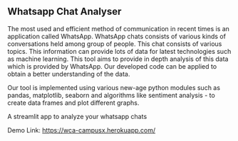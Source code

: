 ## Whatsapp Chat Analyser


The most used and efficient method of communication in recent times is an application called WhatsApp. 
WhatsApp chats consists of various kinds of conversations held among group of people. This chat consists of various topics. This information can provide lots of data for latest technologies such as machine learning. 
This tool aims to provide in depth analysis of this data which is provided by WhatsApp. Our developed code can be applied to obtain a better understanding of the data. 

Our tool is implemented using various new-age python modules such as pandas, matplotlib, seaborn and algorithms like sentiment analysis - to create data frames and plot different graphs.

A streamlit app to analyze your whatsapp chats

Demo Link: https://wca-campusx.herokuapp.com/
